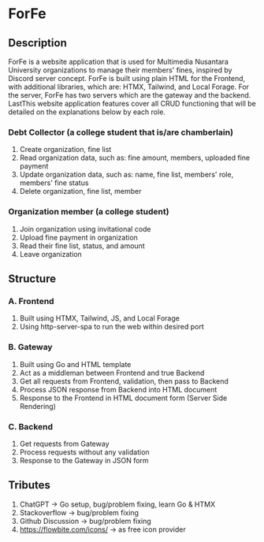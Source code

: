 # ForFe

## Description

ForFe is a website application that is used for Multimedia Nusantara University organizations to manage their members' fines, inspired by Discord server concept. ForFe is built using plain HTML for the Frontend, with additional libraries, which are: HTMX, Tailwind, and Local Forage. For the server, ForFe has two servers which are the gateway and the backend. LastThis website application features cover all CRUD functioning that will be detailed on the explanations below by each role.

### Debt Collector (a college student that is/are chamberlain)

1. Create organization, fine list
2. Read organization data, such as: fine amount, members, uploaded fine payment
3. Update organization data, such as: name, fine list, members' role, members' fine status
4. Delete organization, fine list, member

### Organization member (a college student)

1. Join organization using invitational code
2. Upload fine payment in organization
3. Read their fine list, status, and amount
4. Leave organization

## Structure

### A. Frontend

1. Built using HTMX, Tailwind, JS, and Local Forage
2. Using http-server-spa to run the web within desired port

### B. Gateway

1. Built using Go and HTML template
2. Act as a middleman between Frontend and true Backend
3. Get all requests from Frontend, validation, then pass to Backend
4. Process JSON response from Backend into HTML document
5. Response to the Frontend in HTML document form (Server Side Rendering)

### C. Backend

1. Get requests from Gateway
2. Process requests without any validation
3. Response to the Gateway in JSON form

## Tributes

1. ChatGPT -> Go setup, bug/problem fixing, learn Go & HTMX
2. Stackoverflow -> bug/problem fixing
3. Github Discussion -> bug/problem fixing
4. https://flowbite.com/icons/ -> as free icon provider
